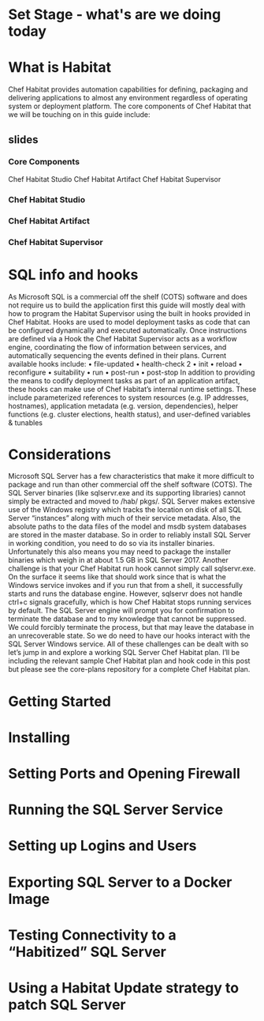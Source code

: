 # Set Stage - what's are we doing today
# What is Habitat
Chef Habitat provides automation capabilities for defining, packaging and delivering applications to almost any environment regardless of operating system or deployment platform. The core components of Chef Habitat that we will be touching on in this guide include:

## slides
### Core Components
Chef Habitat Studio
Chef Habitat Artifact
Chef Habitat Supervisor

### Chef Habitat Studio
### Chef Habitat Artifact 
### Chef Habitat Supervisor



# SQL info and hooks
As Microsoft SQL is a commercial off the shelf (COTS) software and does not require us to build the application first this
guide will mostly deal with how to program the Habitat Supervisor using the built in hooks provided in Chef Habitat.
Hooks are used to model deployment tasks as code that can be configured dynamically and executed automatically.
Once instructions are defined via a Hook the Chef Habitat Supervisor acts as a workflow engine, coordinating the flow of
information between services, and automatically sequencing the events defined in their plans.
Current available hooks include:
• file-updated
• health-check
2
• init
• reload
• reconfigure
• suitability
• run
• post-run
• post-stop
In addition to providing the means to codify deployment tasks as part of an application artifact, these hooks can make
use of Chef Habitat’s internal runtime settings. These include parameterized references to system resources (e.g. IP
addresses, hostnames), application metadata (e.g. version, dependencies), helper functions (e.g. cluster elections, health
status), and user-defined variables & tunables

# Considerations
Microsoft SQL Server has a few characteristics that make it more difficult to package and run than other commercial off
the shelf software (COTS).
The SQL Server binaries (like sqlservr.exe and its supporting libraries) cannot simply be extracted and moved to /hab/
pkgs/. SQL Server makes extensive use of the Windows registry which tracks the location on disk of all SQL Server
“instances” along with much of their service metadata. Also, the absolute paths to the data files of the model and msdb
system databases are stored in the master database. So in order to reliably install SQL Server in working condition, you
need to do so via its installer binaries. Unfortunately this also means you may need to package the installer binaries which
weigh in at about 1.5 GB in SQL Server 2017.
Another challenge is that your Chef Habitat run hook cannot simply call sqlservr.exe. On the surface it seems like that
should work since that is what the Windows service invokes and if you run that from a shell, it successfully starts and runs
the database engine. However, sqlservr does not handle ctrl+c signals gracefully, which is how Chef Habitat stops
running services by default. The SQL Server engine will prompt you for confirmation to terminate the database and to my
knowledge that cannot be suppressed. We could forcibly terminate the process, but that may leave the database in an
unrecoverable state. So we do need to have our hooks interact with the SQL Server Windows service.
All of these challenges can be dealt with so let’s jump in and explore a working SQL Server Chef Habitat plan. I’ll be
including the relevant sample Chef Habitat plan and hook code in this post but please see the core-plans repository for a
complete Chef Habitat plan.

# Getting Started

# Installing

# Setting Ports and Opening Firewall

# Running the SQL Server Service

# Setting up Logins and Users

# Exporting SQL Server to a Docker Image

# Testing Connectivity to a “Habitized” SQL Server

# Using a Habitat Update strategy to patch SQL Server